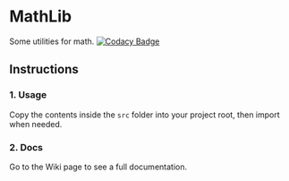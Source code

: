 # MathLib
Some utilities for math.
[![Codacy Badge](https://app.codacy.com/project/badge/Grade/5177c8c64747462687c32d041cd11d92)](https://www.codacy.com/gh/SketchySketch/MathLib/dashboard?utm_source=github.com&amp;utm_medium=referral&amp;utm_content=SketchySketch/MathLib&amp;utm_campaign=Badge_Grade)

## Instructions
### 1. Usage
Copy the contents inside the `src` folder into your project root, then import when needed.

### 2. Docs
Go to the Wiki page to see a full documentation.
